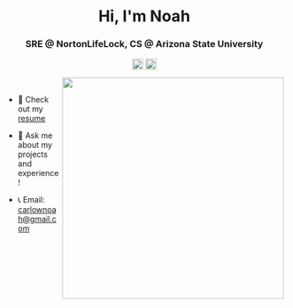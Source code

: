 <h1 align="center">Hi, I'm Noah</h1>
<h3 align="center">SRE @ NortonLifeLock, CS @ Arizona State University</h3>
<p align="center">
<a href=mailto:carlownoah@gmail.com target="blank"><img align="center" src=https://cdn.jsdelivr.net/npm/simple-icons@3.0.1/icons/gmail.svg alt="itsnoah" height="20" width="20" /></a>
<a href=https://www.linkedin.com/in/noah-carlow/ target="blank"><img align="center" src=https://cdn.jsdelivr.net/npm/simple-icons@3.0.1/icons/linkedin.svg alt="itsnoah" height="20" width="20" /></a>
</p>
<p>
  <img src="https://architechdesignsaz.com/wp-content/uploads/2020/11/119426085_3203557503085076_4890263968487479948_o.jpg" width="400" align="right">
 <br>
  
- 👷‍ Check out my <a href=https://www.linkedin.com/in/noah-carlow/> resume</a>

- 💬 Ask me about my projects and experience!

- 📞 Email: carlownoah@gmail.com

</p>

